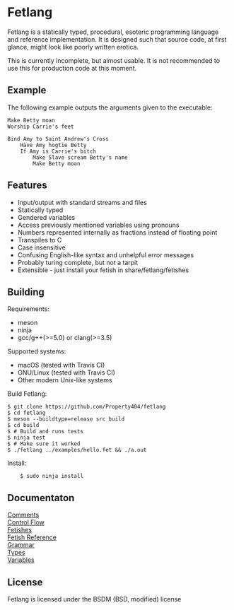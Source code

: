 # Fetlang
Fetlang is a statically typed, procedural, esoteric programming language and
reference implementation. It is designed such that source code, at first
glance, might look like poorly written erotica.  

This is currently incomplete, but almost usable. It is not recommended to use
this for production code at this moment.

## Example
The following example outputs the arguments given to the executable:

    Make Betty moan
    Worship Carrie's feet
    
    Bind Amy to Saint Andrew's Cross
        Have Amy hogtie Betty
        If Amy is Carrie's bitch
            Make Slave scream Betty's name
            Make Betty moan


## Features
* Input/output with standard streams and files
* Statically typed
* Gendered variables
* Access previously mentioned variables using pronouns
* Numbers represented internally as fractions instead of floating point
* Transpiles to C
* Case insensitive
* Confusing English-like syntax and unhelpful error messages
* Probably turing complete, but not a tarpit
* Extensible - just install your fetish in share/fetlang/fetishes

## Building
Requirements:
* meson
* ninja
* gcc/g++(>=5.0) or clang(>=3.5)

Supported systems:  
* macOS (tested with Travis CI)
* GNU/Linux (tested with Travis CI)
* Other modern Unix-like systems

Build Fetlang:  
```shell
$ git clone https://github.com/Property404/fetlang
$ cd fetlang
$ meson --buildtype=release src build
$ cd build
$ # Build and runs tests
$ ninja test
$ # Make sure it worked
$ ./fetlang ../examples/hello.fet && ./a.out
```

Install:  
```shell
    $ sudo ninja install
```

## Documentaton
[Comments](docs/comments.md)  
[Control Flow](docs/control%20flow.md)  
[Fetishes](docs/fetishes.md)  
[Fetish Reference](docs/reference.md)  
[Grammar](docs/grammar.md)  
[Types](docs/types.md)  
[Variables](docs/variables.md)  

## License
Fetlang is licensed under the BSDM (BSD, modified) license

